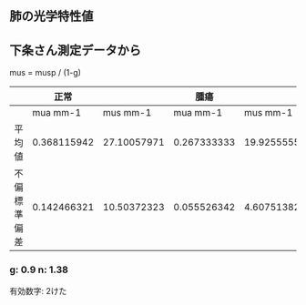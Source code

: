 ## 肺の光学特性値

## 下条さん測定データから

mus = musp / (1-g)

|        | 正常          |          |  腫瘍          |          |
|--------|---------------|----------|---------------|----------|
|        | mua mm-1      | mus mm-1| mua mm-1      | mus mm-1|
| 平均値 | 0.368115942   | 27.10057971 | 0.267333333   | 19.92555556 |
| 不偏標準偏差 | 0.142466321 | 10.50372323 | 0.055526342 | 4.60751382 |

### g: 0.9 n: 1.38 

有効数字: 2けた